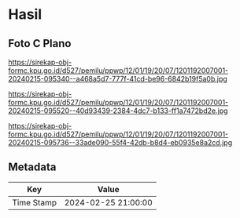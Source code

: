# Hasil

## Foto C Plano

https://sirekap-obj-formc.kpu.go.id/d527/pemilu/ppwp/12/01/19/20/07/1201192007001-20240215-095340--a468a5d7-777f-41cd-be96-6842b19f5a0b.jpg

https://sirekap-obj-formc.kpu.go.id/d527/pemilu/ppwp/12/01/19/20/07/1201192007001-20240215-095520--40d93439-2384-4dc7-b133-ff1a7472bd2e.jpg

https://sirekap-obj-formc.kpu.go.id/d527/pemilu/ppwp/12/01/19/20/07/1201192007001-20240215-095736--33ade090-55f4-42db-b8d4-eb0935e8a2cd.jpg


## Metadata

| Key        | Value               |
| ---------- | ------------------- |
| Time Stamp | 2024-02-25 21:00:00 |



